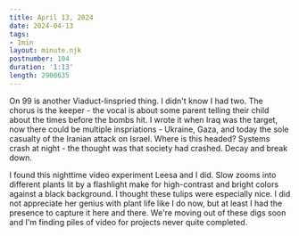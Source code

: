 ```yaml
---
title: April 13, 2024
date: 2024-04-13
tags:
- 1min
layout: minute.njk
postnumber: 104
duration: '1:13'
length: 2900635
---
```

On 99 is another Viaduct-linspried thing. I didn't know I had two. The chorus is the keeper - the vocal is about some parent telling their child about the times before the bombs hit. I wrote it when Iraq was the target, now there could be multiple inspriations - Ukraine, Gaza, and today the sole casualty of the Iranian attack on Israel. Where is this headed? Systems crash at night - the thought was that society had crashed. Decay and break down. 

I found this nighttime video experiment Leesa and I did. Slow zooms into different plants lit by a flashlight make for high-contrast and bright colors against a black background. I thought these tulips were especially nice. I did not appreciate her genius with plant life like I do now, but at least I had the presence to capture it here and there. We're moving out of these digs soon and I'm finding piles of video for projects never quite completed.
 